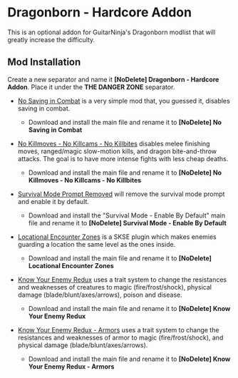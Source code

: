 # Dragonborn - Hardcore Addon
This is an optional addon for GuitarNinja's Dragonborn modlist that will greatly increase the difficulty.



## Mod Installation
Create a new separator and name it **[NoDelete] Dragonborn - Hardcore Addon**. Place it under the **THE DANGER ZONE** separator.

- [No Saving in Combat](https://www.nexusmods.com/skyrimspecialedition/mods/29914) is a very simple mod that, you guessed it, disables saving in combat.
  - Download and install the main file and rename it to **[NoDelete] No Saving in Combat**

- [No Killmoves - No Killcams - No Killbites](https://www.nexusmods.com/skyrimspecialedition/mods/13395) disables melee finishing moves, ranged/magic slow-motion kills, and dragon bite-and-throw attacks. The goal is to have more intense fights with less cheap deaths.
  - Download and install the main file and rename it to **[NoDelete] No Killmoves - No Killcams - No Killbites**

- [Survival Mode Prompt Removed](https://www.nexusmods.com/skyrimspecialedition/mods/59049) will remove the survival mode prompt and enable it by default.
  - Download and install the "Survival Mode - Enable By Default" main file and rename it to **[NoDelete] Survival Mode - Enable By Default**

- [Locational Encounter Zones](https://www.nexusmods.com/skyrimspecialedition/mods/85212) is a SKSE plugin which makes enemies guarding a location the same level as the ones inside.
  - Download and install the main file and rename it to **[NoDelete] Locational Encounter Zones**

- [Know Your Enemy Redux](https://www.nexusmods.com/skyrimspecialedition/mods/55045?tab=description) uses a trait system to change the resistances and weaknesses of creatures to magic (fire/frost/shock), physical damage (blade/blunt/axes/arrows), poison and disease. 
  - Download and install the main file and rename it to **[NoDelete] Know Your Enemy Redux**

- [Know Your Enemy Redux - Armors](https://www.nexusmods.com/skyrimspecialedition/mods/55203) uses a trait system to change the resistances and weaknesses of armor to magic (fire/frost/shock), and physical damage (blade/blunt/axes/arrows). 
  - Download and install the main file and rename it to **[NoDelete] Know Your Enemy Redux - Armors**
